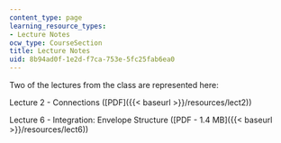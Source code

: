 ```yaml
---
content_type: page
learning_resource_types:
- Lecture Notes
ocw_type: CourseSection
title: Lecture Notes
uid: 8b94ad0f-1e2d-f7ca-753e-5fc25fab6ea0
---
```


Two of the lectures from the class are represented here:

Lecture 2 - Connections ([PDF]({{< baseurl >}}/resources/lect2))

Lecture 6 - Integration: Envelope Structure ([PDF - 1.4 MB]({{< baseurl >}}/resources/lect6))